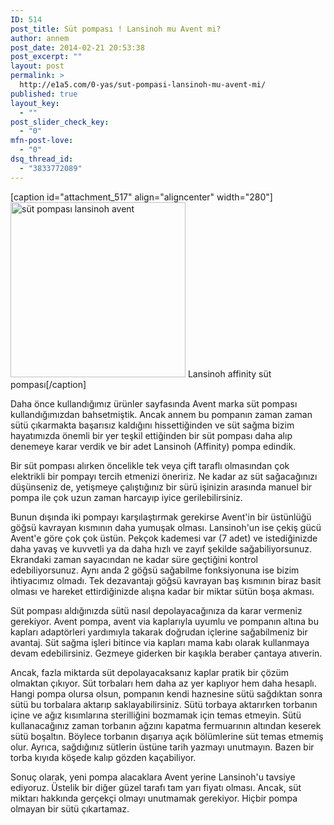 ```yaml
---
ID: 514
post_title: Süt pompası ! Lansinoh mu Avent mi?
author: annem
post_date: 2014-02-21 20:53:38
post_excerpt: ""
layout: post
permalink: >
  http://e1a5.com/0-yas/sut-pompasi-lansinoh-mu-avent-mi/
published: true
layout_key:
  - ""
post_slider_check_key:
  - "0"
mfn-post-love:
  - "0"
dsq_thread_id:
  - "3833772089"
---
```

[caption id="attachment_517" align="aligncenter" width="280"]<img class="wp-image-517 size-full" src="http://e1a5.com/wp-content/uploads/2014/02/lansinoh-elektrikli-ciftli-1-main.jpg" alt="süt pompası lansinoh avent" width="280" height="280" /> Lansinoh affinity süt pompası[/caption]

Daha önce kullandığımız ürünler sayfasında Avent marka süt pompası kullandığımızdan bahsetmiştik. Ancak annem bu pompanın zaman zaman sütü çıkarmakta başarısız kaldığını hissettiğinden ve süt sağma bizim hayatımızda önemli bir yer teşkil ettiğinden bir süt pompası daha alıp denemeye karar verdik ve bir adet Lansinoh (Affinity) pompa edindik.

Bir süt pompası alırken öncelikle tek veya çift taraflı olmasından çok elektrikli bir pompayı tercih etmenizi öneririz. Ne kadar az süt sağacağınızı düşünseniz de, yetişmeye çalıştığınız bir sürü işinizin arasında manuel bir pompa ile çok uzun zaman harcayıp iyice gerilebilirsiniz.

Bunun dışında iki pompayı karşılaştırmak gerekirse Avent'in bir üstünlüğü göğsü kavrayan kısmının daha yumuşak olması. Lansinoh'un ise çekiş gücü Avent'e göre çok çok üstün. Pekçok kademesi var (7 adet) ve istediğinizde daha yavaş ve kuvvetli ya da daha hızlı ve zayıf şekilde sağabiliyorsunuz. Ekrandaki zaman sayacından ne kadar süre geçtiğini kontrol edebiliyorsunuz. Aynı anda 2 göğsü sağabilme fonksiyonuna ise bizim ihtiyacımız olmadı. Tek dezavantajı göğsü kavrayan baş kısmının biraz basit olması ve hareket ettirdiğinizde alışna kadar bir miktar sütün boşa akması.

Süt pompası aldığınızda sütü nasıl depolayacağınıza da karar vermeniz gerekiyor. Avent pompa, avent via kaplarıyla uyumlu ve pompanın altına bu kapları adaptörleri yardımıyla takarak doğrudan içlerine sağabilmeniz bir avantaj. Süt sağma işleri bitince via kapları mama kabı olarak kullanmaya devam edebilirsiniz. Gezmeye giderken bir kaşıkla beraber çantaya atıverin.

Ancak, fazla miktarda süt depolayacaksanız kaplar pratik bir çözüm olmaktan çıkıyor. Süt torbaları hem daha az yer kaplıyor hem daha hesaplı. Hangi pompa olursa olsun, pompanın kendi haznesine sütü sağdıktan sonra sütü bu torbalara aktarıp saklayabilirsiniz. Sütü torbaya aktarırken torbanın içine ve ağız kısımlarına sterilliğini bozmamak için temas etmeyin. Sütü kullanacağınız zaman torbanın ağzını kapatma fermuarının altından keserek sütü boşaltın. Böylece torbanın dışarıya açık bölümlerine süt temas etmemiş olur. Ayrıca, sağdığınız sütlerin üstüne tarih yazmayı unutmayın. Bazen bir torba kıyıda köşede kalıp gözden kaçabiliyor.

Sonuç olarak, yeni pompa alacaklara Avent yerine Lansinoh'u tavsiye ediyoruz. Üstelik bir diğer güzel tarafı tam yarı fiyatı olması. Ancak, süt miktarı hakkında gerçekçi olmayı unutmamak gerekiyor. Hiçbir pompa olmayan bir sütü çıkartamaz.

&nbsp;

&nbsp;